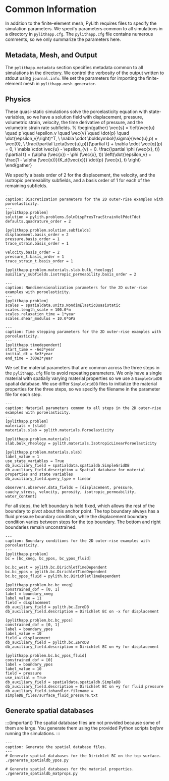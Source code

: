 # Common Information

In addition to the finite-element mesh, PyLith requires files to specify the simulation parameters.
We specify parameters common to all simulations in a directory in `pylithapp.cfg`.
The `pylithapp.cfg` file contains numerous comments, so we only summarize the parameters here.

## Metadata, Mesh, and Output

The `pylithapp.metadata` section specifies metadata common to all simulations in the directory.
We control the verbosity of the output written to stdout using `journal.info`.
We set the parameters for importing the finite-element mesh in `pylithapp.mesh_generator`. 

## Physics

These quasi-static simulations solve the poroelasticity equation with state-variables, so we have a solution field with displacement, pressure, volumetric strain, velocity, the time derivative of pressure, and the volumetric strain rate subfields.
%
\begin{gather}
\vec{s} = \left(\vec{u} \quad p \quad \epsilon_v \quad \vec{v} \quad \dot{p} \quad \dot{\epsilon_v}\right)^T, \\
\nabla \cdot \boldsymbol{\sigma}(\vec{u},p) = \vec{0}, \\
\frac{\partial \zeta(\vec{u},p)}{\partial t} + \nabla \cdot \vec{q}(p) = 0, \\
\nabla \cdot \vec{u} - \epsilon_{v} = 0.
\frac{\partial \phi (\vec{x}, t)}{\partial t} = (\alpha (\vec{x}) - \phi (\vec{x}, t)) \left(\dot{\epsilon_v} + \frac{1 - \alpha (\vec{x})}{K_d(\vec{x})} \dot{p} (\vec{x}, t) \right)
\end{gather}

We specify a basis order of 2 for the displacement, the velocity, and the isotropic permeability subfields, and a basis order of 1 for each of the remaining subfields.

```{code-block} cfg
---
caption: Discretization parameters for the 2D outer-rise examples with poroelasticity.
---
[pylithapp.problem]
solution = pylith.problems.SolnDispPresTracStrainVelPdotTdot
defaults.quadrature_order = 2

[pylithapp.problem.solution.subfields]
displacement.basis_order = 2
pressure.basis_order = 1
trace_strain.basis_order = 1

velocity.basis_order = 2
pressure_t.basis_order = 1
trace_strain_t.basis_order = 1

[pylithapp.problem.materials.slab.bulk_rheology]
auxiliary_subfields.isotropic_permeability.basis_order = 2
```

```{code-block} cfg
---
caption: Nondimensionalization parameters for the 2D outer-rise examples with poroelasticity.
---
[pylithapp.problem]
scales = spatialdata.units.NondimElasticQuasistatic
scales.length_scale = 100.0*m
scales.relaxation_time = 1*year
scales.shear_modulus = 10.0*GPa
```

```{code-block} cfg
---
caption: Time stepping parameters for the 2D outer-rise examples with poroelasticity.
---
[pylithapp.timedependent]
start_time = -6e3*year
initial_dt = 6e3*year
end_time = 300e3*year
```

We set the material parameters that are common across the three steps in the `pylithapp.cfg` file to avoid repeating parameters.
We only have a single material with spatially varying material properties so we use a `SimpleGridDB` spatial database.
We use differ `SimpleGridDB` files to initialize the material properties for the three steps, so we specify the filename in the parameter file for each step.

```{code-block} cfg
---
caption: Material parameters common to all steps in the 2D outer-rise examples with poroelasticity.
---
[pylithapp.problem]
materials = [slab]
materials.slab = pylith.materials.Poroelasticity

[pylithapp.problem.materials]
slab.bulk_rheology = pylith.materials.IsotropicLinearPoroelasticity

[pylithapp.problem.materials.slab]
label_value = 1
use_state_variables = True
db_auxiliary_field = spatialdata.spatialdb.SimpleGridDB 
db_auxiliary_field.description = Spatial database for material properties and state variables
db_auxiliary_field.query_type = linear

observers.observer.data_fields = [displacement, pressure, cauchy_stress, velocity, porosity, isotropic_permeability, water_content]
```

For all steps, the left boundary is held fixed, which allows the rest of the boundary to pivot about this anchor point.
The top boundary always has a fluid pressure boundary condition, while the displacement boundary condition varies between steps for the top boundary.
The bottom and right boundaries remain unconstrained.

```{code-block} cfg
---
caption: Boundary conditions for the 2D outer-rise examples with poroelasticity.
---
[pylithapp.problem]
bc = [bc_xneg, bc_ypos, bc_ypos_fluid]

bc.bc_west = pylith.bc.DirichletTimeDependent
bc.bc_ypos = pylith.bc.DirichletTimeDependent
bc.bc_ypos_fluid = pylith.bc.DirichletTimeDependent

[pylithapp.problem.bc.bc_xneg]
constrained_dof = [0, 1]
label = boundary_xneg
label_value = 11
field = displacement
db_auxiliary_field = pylith.bc.ZeroDB
db_auxiliary_field.description = Dirichlet BC on -x for displacement

[pylithapp.problem.bc.bc_ypos]
constrained_dof = [0, 1]
label = boundary_ypos
label_value = 10
field = displacement
db_auxiliary_field = pylith.bc.ZeroDB
db_auxiliary_field.description = Dirichlet BC on +y for displacement

[pylithapp.problem.bc.bc_ypos_fluid]
constrained_dof = [0]
label = boundary_ypos
label_value = 10
field = pressure
use_initial = True
db_auxiliary_field = spatialdata.spatialdb.SimpleDB
db_auxiliary_field.description = Dirichlet BC on +y for fluid pressure
db_auxiliary_field.iohandler.filename = simpleDB_files/surface_fluid_pressure.txt
```

## Generate spatial databases

:::{important}
The spatial database files are not provided because some of them are large.
You generate them using the provided Python scripts _before_ running the simulations.
:::

```{code-block} console
---
caption: Generate the spatial database files.
---
# Generate spatial databases for the Dirichlet BC on the top surface.
./generate_spatialdb_ypos.py

# Generate spatial databases for the material properties.
./generate_spatialdb_matprops.py
```
